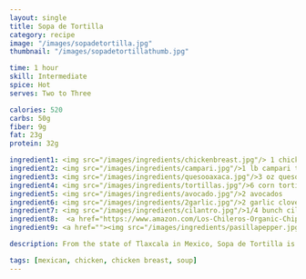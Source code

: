 ```yaml
---
layout: single
title: Sopa de Tortilla
category: recipe
image: "/images/sopadetortilla.jpg"
thumbnail: "/images/sopadetortillathumb.jpg"

time: 1 hour
skill: Intermediate
spice: Hot
serves: Two to Three

calories: 520
carbs: 50g
fiber: 9g
fat: 23g
protein: 32g

ingredient1: <img src="/images/ingredients/chickenbreast.jpg"/> 1 chicken breast
ingredient2: <img src="/images/ingredients/campari.jpg"/>1 lb campari tomatoes
ingredient3: <img src="/images/ingredients/quesooaxaca.jpg"/>3 oz queso Oaxaca
ingredient4: <img src="/images/ingredients/tortillas.jpg"/>6 corn tortillas
ingredient5: <img src="/images/ingredients/avocado.jpg"/>2 avocados
ingredient6: <img src="/images/ingredients/2garlic.jpg"/>2 garlic cloves
ingredient7: <img src="/images/ingredients/cilantro.jpg"/>1/4 bunch cilantro
ingredient8:  <a href="https://www.amazon.com/Los-Chileros-Organic-Chipotle-Package/dp/B00DIX9E3A/ref=as_li_ss_tl?ie=UTF8&qid=1481596889&sr=8-1&keywords=dried+chipotle+pepper&th=1&linkCode=ll1&tag=cilalime09-20&linkId=0458b689f247ea4baaafdb5f84085ce8"><img src="/images/ingredients/chipotle.jpg"/>1 chipotle pepper</a>
ingredient9: <a href=""><img src="/images/ingredients/pasillapepper.jpg"/>1 ancho pepper</a>

description: From the state of Tlaxcala in Mexico, Sopa de Tortilla is a staple in Mexican and Tex-Mex kitchens. *Caldo de pollo* (chicken stock) builds complexity with roasted tomatoes, pasilla, and chipotle peppers. Crisp tortillas, melted queso de chihuaha, fresh cilantro and silky avocados accent this falvorful broth and deliver a complexity in textures, and contrast in flavors.

tags: [mexican, chicken, chicken breast, soup]
---
```



